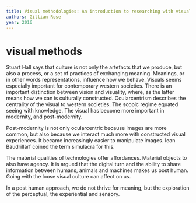 ```yaml
---
title: Visual methodologies: An introduction to researching with visual materials
authors: Gillian Rose
year: 2016
---
```

# visual methods
Stuart Hall says that culture is not only the artefacts that we produce, but also a process, or a set of practices of exchanging meaning.
Meanings, or in other words representations, influence how we behave. 
Visuals seems especially important for contemporary western societies. There is an important distinction between vision and visuality, where, as the latter means how we can is culturally constructed. Ocularcentrism describes the centrality of the visual to western societies. The scopic regime equated seeing with knowledge. The visual has become more important in modernity, and post-modernity.

Post-modernity is not only ocularcentric because images are more common, but also because we interact much more with constructed visual experiences. It became increasingly easier to manipulate images. Iean Baudrillarf coined the term simulacra for this. 

The material qualities of technologies offer affordances. Material objects to also have agency. It is argued that the digital turn and the ability to share information between humans, animals and machines makes us post human. Going with the loose visual culture can affect on us.

In a post human approach, we do not thrive for meaning, but the exploration of the perceptual, the experiential and sensory. 